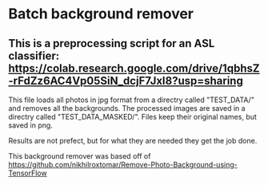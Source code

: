 # Batch background remover
## This is a preprocessing script for an ASL classifier: https://colab.research.google.com/drive/1qbhsZ-rFdZz6AC4Vp05SiN_dcjF7JxI8?usp=sharing

This file loads all photos in jpg format from a directry called "TEST_DATA/" and removes all the backgrounds.
The processed images are saved in a directry called "TEST_DATA_MASKED/". 
Files keep their original names, but saved in png.

Results are not prefect, but for what they are needed they get the job done.

This background remover was based off of https://github.com/nikhilroxtomar/Remove-Photo-Background-using-TensorFlow
